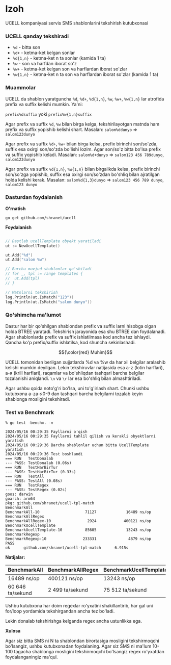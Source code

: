 # Izoh
UCELL kompaniyasi servis SMS shablonlarini tekshirish kutubxonasi

### UCELL qanday tekshiradi
- `%d` - bitta son
- `%d+` - ketma-ket kelgan sonlar
- `%d{1,n}` - ketma-ket n ta sonlar (kamida 1 ta)
- `%w` - son va harfdan iborat so'z
- `%w+` - ketma-ket kelgan son va harflardan iborat so'zlar
- `%w{1,n}` - ketma-ket n ta son va harflardan iborat so'zlar (kamida 1 ta)

### Muammolar
UCELL da shablon yaratguncha `%d`, `%d+`, `%d{1,n}`, `%w`, `%w+`, `%w{1,n}` lar atrofida prefix va suffix kelishi mumkin. Ya'ni:

`prefix%dsuffix` yoki `prefix%w{1,n}suffix`

Agar prefix va suffix `%d`, `%w` bilan birga kelga, tekshirilayotgan matnda ham prefix va suffix yopishib kelishi shart. Masalan: `salom%ddunyo` => `salom123dunyo`

Agar prefix va suffix `%d+`, `%w+` bilan birga kelsa, prefix birinchi son/so'zda, suffix esa oxirgi son/so'zda bo'lishi lozim. Agar son/so'z bitta bo'lsa prefix va suffix yopishib keladi. Masalan: `salom%d+dunyo` => `salom123 456 789dunyo`, `salom123dunyo`

Agar prefix va suffix `%d{1,n}`, `%w{1,n}` bilan birgalikda kelsa, prefix birinchi son/so'zga yopishib, suffix esa oxirgi son/so'zdan bo'shliq bilan ajratilgan holda kelishi kerak. Masalan: `salom%d{1,3}dunyo` => `salom123 456 789 dunyo`, `salom123 dunyo`


### Dasturdan foydalanish

**O'rnatish**

`go get github.com/shranet/ucell`

**Foydalanish**
```go

// Dastlab ucellTemplate obyekt yaratiladi
ut := NewUcellTemplate()

ut.Add("%d")
ut.Add("salom %w")

// Barcha mavjud shablonlar qo'shiladi
// for _, tpl := range templates {
// 	ut.Add(tpl)
// }

// Matnlarni tekshirish
log.Println(ut.IsMatch("123"))
log.Println(ut.IsMatch("salom dunyo"))
```

### Qo'shimcha ma'lumot

Dastur har bir qo'shilgan shablondan prefix va suffix larni hisobga olgan holda BTREE yaratadi. Tekshirish jarayonida esa shu BTREE dan foydalanadi. Agar shablonlarda prefix va suffix ishlatilmasa kod ancha tez ishlaydi. Qancha ko'p prefix/suffix ishlatilsa, kod shuncha sekinlashadi.


$${\color{red} Muhim}$$

UCELL tomonidan berilgan xujjatlarda %d va %w da har xil belgilar aralashib kelishi mumkin deyilgan. Lekin tekshiruvlar natijasida esa a-z (lotin harflari), а-я (krill harflari), raqamlar va bo'shliqdan tashqari barcha belgilar tozalanishi aniqlandi.
`\n` va `\r` lar esa bo'shliq bilan almashtiriladi.

Agar ushbu qoida noto'g'ri bo'lsa, uni to'g'irlash shart. Chunki ushbu kutubxona a-zа-я0-9 dan tashqari barcha belgilarni tozalab keyin shablonga mosligini tekshiradi.


### Test va Benchmark

```
% go test -bench=. -v

2024/05/16 00:29:35 Fayllarni o'qish
2024/05/16 00:29:35 Fayllarni tahlil qilish va kerakli obyektlarni yaratish
2024/05/16 00:29:36 Barcha shablonlar uchun bitta UcellTemplate yaratish
2024/05/16 00:29:36 Test boshlandi
=== RUN   TestDonalab
--- PASS: TestDonalab (0.06s)
=== RUN   TestHarBirTur
--- PASS: TestHarBirTur (0.33s)
=== RUN   TestAll
--- PASS: TestAll (0.08s)
=== RUN   TestRegex
--- PASS: TestRegex (0.02s)
goos: darwin
goarch: arm64
pkg: github.com/shranet/ucell-tpl-match
BenchmarkAll
BenchmarkAll-10                    71127             16489 ns/op
BenchmarkAllRegex
BenchmarkAllRegex-10                2924            400121 ns/op
BenchmarkUcellTemplate
BenchmarkUcellTemplate-10          85605             13243 ns/op
BenchmarkRegexp
BenchmarkRegexp-10                233331              4879 ns/op
PASS
ok      github.com/shranet/ucell-tpl-match      6.915s
```

**Natijalar:**


| BenchmarkAll     | BenchmarkAllRegex | BenchmarkUcellTemplate | BenchmarkRegexp   |
|------------------|-------------------|------------------------|-------------------|
| 16489 ns/op      | 400121 ns/op      | 13243 ns/op            | 4879 ns/op        |
| 60 646 ta/sekund | 2 499 ta/sekund   | 75 512 ta/sekund       | 204 960 ta/sekund |


Ushbu kutubxona har doim regexlar ro'yxatini shakillantirib, har gal uni for/loop yordamida tekshirgandan ancha tez bo'ladi.

Lekin donalab tekshirishga kelganda regex ancha ustunlikka ega.

**Xulosa**

Agar siz bitta SMS ni N ta shablondan birortasiga mosligini tekshirmoqchi bo'lsangiz, ushbu kutubxonadan foydalaning. Agar siz SMS ni ma'lum 10-100 tagacha shablonga mosligini tekshirmoqchi bo'lsangiz regex ro'yxatdan foydalanganingiz ma'qul.

